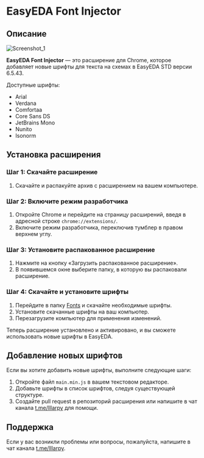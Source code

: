 # EasyEDA Font Injector

## Описание
![Screenshot_1](https://github.com/ub3hzm/easyedaFontInjector/assets/162336679/d9c811dc-e174-4faf-8a8b-3a37a39763b1)

**EasyEDA Font Injector** — это расширение для Chrome, которое добавляет новые шрифты для текста на схемах в EasyEDA STD версии 6.5.43. 

Доступные шрифты:
- Arial
- Verdana
- Comfortaa
- Core Sans DS
- JetBrains Mono
- Nunito
- Isonorm

## Установка расширения

### Шаг 1: Скачайте расширение

1. Скачайте и распакуйте архив с расширением на вашем компьютере.

### Шаг 2: Включите режим разработчика

1. Откройте Chrome и перейдите на страницу расширений, введя в адресной строке `chrome://extensions/`.
2. Включите режим разработчика, переключив тумблер в правом верхнем углу.

### Шаг 3: Установите распакованное расширение

1. Нажмите на кнопку «Загрузить распакованное расширение».
2. В появившемся окне выберите папку, в которую вы распаковали расширение.

### Шаг 4: Скачайте и установите шрифты

1. Перейдите в папку [Fonts](https://github.com/ub3hzm/easyedaFontInjector/tree/main/Fonts) и скачайте необходимые шрифты.
2. Установите скачанные шрифты на ваш компьютер.
3. Перезагрузите компьютер для применения изменений.

Теперь расширение установлено и активировано, и вы сможете использовать новые шрифты в EasyEDA.

## Добавление новых шрифтов

Если вы хотите добавить новые шрифты, выполните следующие шаги:

1. Откройте файл `main.min.js` в вашем текстовом редакторе.
2. Добавьте шрифты в список шрифтов, следуя существующей структуре.
3. Создайте pull request в репозиторий расширения или напишите в чат канала [t.me/lllarpy](https://t.me/lllarpy) для помощи.

## Поддержка

Если у вас возникли проблемы или вопросы, пожалуйста, напишите в чат канала [t.me/lllarpy](https://t.me/lllarpy).
